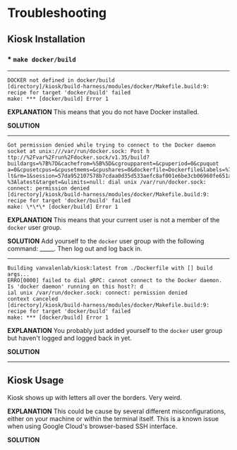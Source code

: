 # Troubleshooting

## Kiosk Installation


### * `make docker/build`

---

```
DOCKER not defined in docker/build
[directory]/kiosk/build-harness/modules/docker/Makefile.build:9: recipe for target 'docker/build' failed
make: *** [docker/build] Error 1
```

<b>EXPLANATION</b>
This means that you do not have Docker installed.

<b>SOLUTION</b>

---

```
Got permission denied while trying to connect to the Docker daemon socket at unix:///var/run/docker.sock: Post h
ttp://%2Fvar%2Frun%2Fdocker.sock/v1.35/build?buildargs=%7B%7D&cachefrom=%5B%5D&cgroupparent=&cpuperiod=0&cpuquot
a=0&cpusetcpus=&cpusetmems=&cpushares=0&dockerfile=Dockerfile&labels=%7B%7D&memory=0&memswap=0&networkmode=defau
lt&rm=1&session=57da952107578b7cdaa0d35d533aefc8af001e6be3cb06960fe651a7f7990217&shmsize=0&t=vanvalenlab%2Fkiosk
%3Alatest&target=&ulimits=null: dial unix /var/run/docker.sock: connect: permission denied
[directory]/kiosk/build-harness/modules/docker/Makefile.build:9: recipe for target 'docker/build' failed
make: \*\*\* [docker/build] Error 1
```

<b>EXPLANATION</b>
This means that your current user is not a member of the `docker` user group. 

<b>SOLUTION</b>
Add yourself to the `docker` user group with the following command: \_\_\_\_\_. Then log out and log back in.

---

```
Building vanvalenlab/kiosk:latest from ./Dockerfile with [] build args...
ERRO[0000] failed to dial gRPC: cannot connect to the Docker daemon. Is 'docker daemon' running on this host?: d
ial unix /var/run/docker.sock: connect: permission denied 
context canceled
[directory]/kiosk/build-harness/modules/docker/Makefile.build:9: recipe for target 'docker/build' failed
make: *** [docker/build] Error 1
```

<b>EXPLANATION</b>
You probably just added yourself to the `docker` user group but haven't logged and logged back in yet. 

<b>SOLUTION</b>

---


## Kiosk Usage


Kiosk shows up with letters all over the borders. Very weird.

<b>EXPLANATION</b>
This could be cause by several different misconfigurations, either on your machine or within the terminal itself. This is a known issue when using Google Cloud's browser-based SSH interface.

<b>SOLUTION</b>

